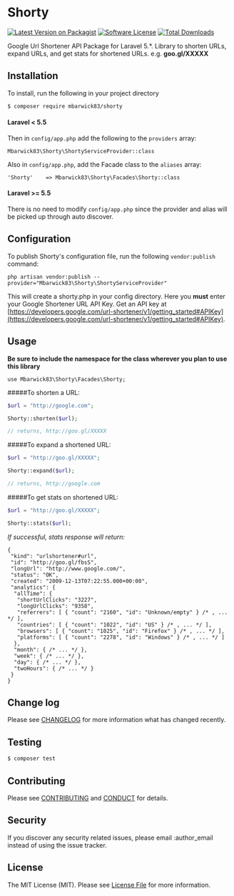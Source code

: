 # Shorty

[![Latest Version on Packagist][ico-version]][link-packagist]
[![Software License][ico-license]](LICENSE.md)
[![Total Downloads][ico-downloads]][link-downloads]

Google Url Shortener API Package for Laravel 5.*. Library to shorten URLs, expand URLs, and get stats for shortened URLs. e.g. **goo.gl/XXXXX**

## Installation

To install, run the following in your project directory

``` bash
$ composer require mbarwick83/shorty
```

#### Laravel < 5.5 
Then in `config/app.php` add the following to the `providers` array:

```
Mbarwick83\Shorty\ShortyServiceProvider::class
```

Also in `config/app.php`, add the Facade class to the `aliases` array:

```
'Shorty'    => Mbarwick83\Shorty\Facades\Shorty::class
```

#### Laravel >= 5.5

There is no need to modify `config/app.php` since the provider and alias will be picked up through auto discover.

## Configuration

To publish Shorty's configuration file, run the following `vendor:publish` command:

```
php artisan vendor:publish --provider="Mbarwick83\Shorty\ShortyServiceProvider"
```

This will create a shorty.php in your config directory. Here you **must** enter your Google Shortener URL API Key. Get an API key at [https://developers.google.com/url-shortener/v1/getting_started#APIKey](https://developers.google.com/url-shortener/v1/getting_started#APIKey).

## Usage

**Be sure to include the namespace for the class wherever you plan to use this library**

```
use Mbarwick83\Shorty\Facades\Shorty;
```

#####To shorten a URL:

``` php
$url = "http://google.com";

Shorty::shorten($url);

// returns, http://goo.gl/XXXXX
```

#####To expand a shortened URL:

``` php
$url = "http://goo.gl/XXXXX";

Shorty::expand($url);

// returns, http://google.com
```

#####To get stats on shortened URL:

``` php
$url = "http://goo.gl/XXXXX";

Shorty::stats($url);
```

*If successful, stats response will return:*

```
{
 "kind": "urlshortener#url",
 "id": "http://goo.gl/fbsS",
 "longUrl": "http://www.google.com/",
 "status": "OK",
 "created": "2009-12-13T07:22:55.000+00:00",
 "analytics": {
  "allTime": {
   "shortUrlClicks": "3227",
   "longUrlClicks": "9358",
   "referrers": [ { "count": "2160", "id": "Unknown/empty" } /* , ... */ ],
   "countries": [ { "count": "1022", "id": "US" } /* , ... */ ],
   "browsers": [ { "count": "1025", "id": "Firefox" } /* , ... */ ],
   "platforms": [ { "count": "2278", "id": "Windows" } /* , ... */ ]
  },
  "month": { /* ... */ },
  "week": { /* ... */ },
  "day": { /* ... */ },
  "twoHours": { /* ... */ }
 }
}
```

## Change log

Please see [CHANGELOG](CHANGELOG.md) for more information what has changed recently.

## Testing

``` bash
$ composer test
```

## Contributing

Please see [CONTRIBUTING](CONTRIBUTING.md) and [CONDUCT](CONDUCT.md) for details.

## Security

If you discover any security related issues, please email :author_email instead of using the issue tracker.

## License

The MIT License (MIT). Please see [License File](LICENSE.md) for more information.

[ico-version]: https://img.shields.io/packagist/v/mbarwick83/shorty.svg?style=flat-square
[ico-license]: https://img.shields.io/badge/license-MIT-brightgreen.svg?style=flat-square
[ico-downloads]: https://img.shields.io/packagist/dt/mbarwick83/shorty.svg?style=flat-square

[link-packagist]: https://packagist.org/packages/mbarwick83/shorty
[link-downloads]: https://packagist.org/packages/mbarwick83/shorty
[link-author]: https://github.com/mbarwick83
[link-contributors]: ../../contributors
